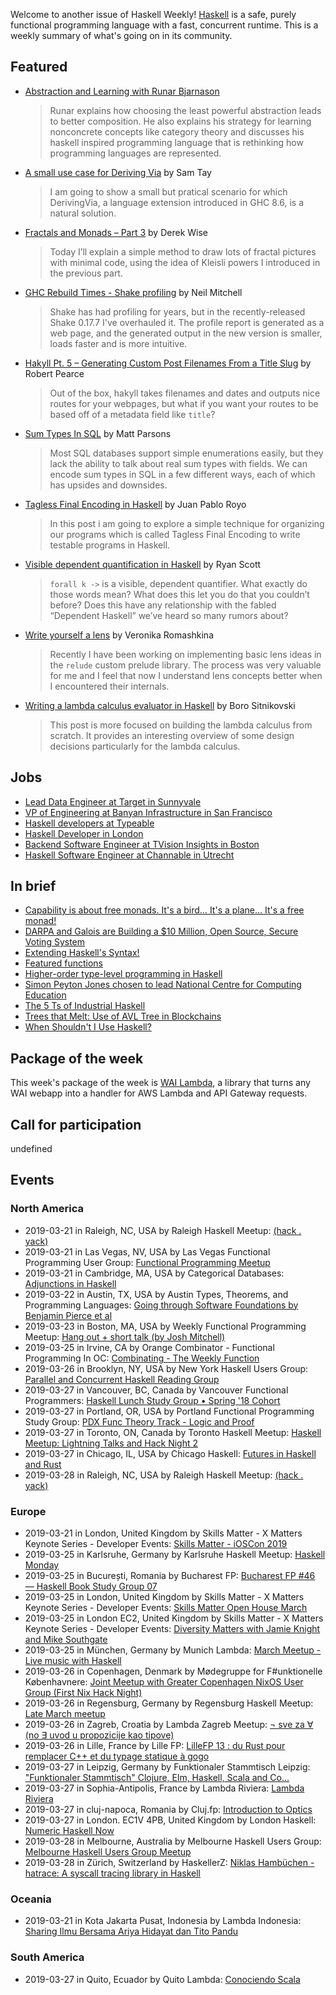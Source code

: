 <!-- 2019-03-21 unpublished -->

Welcome to another issue of Haskell Weekly!
[Haskell](https://www.haskell.org) is a safe, purely functional programming language with a fast, concurrent runtime.
This is a weekly summary of what's going on in its community.

## Featured

-   [Abstraction and Learning with Runar Bjarnason](https://corecursive.com/027-abstraction-with-runar-bjarnason/)

    > Runar explains how choosing the least powerful abstraction leads to better composition.  He also explains his strategy for learning nonconcrete concepts like category theory and discusses his haskell inspired programming language that is rethinking how programming languages are represented.

-   [A small use case for Deriving Via](https://samtay.github.io/articles/deriving-via.html) by Sam Tay

    > I am going to show a small but pratical scenario for which DerivingVia, a language extension introduced in GHC 8.6, is a natural solution.

-   [Fractals and Monads – Part 3](https://dkwise.wordpress.com/2019/02/19/fractals-and-monads-part-3/) by Derek Wise

    > Today I’ll explain a simple method to draw lots of fractal pictures with minimal code, using the idea of Kleisli powers I introduced in the previous part.

-   [GHC Rebuild Times - Shake profiling](https://neilmitchell.blogspot.com/2019/03/ghc-rebuild-times-shake-profiling.html) by Neil Mitchell

    > Shake has had profiling for years, but in the recently-released Shake 0.17.7 I've overhauled it. The profile report is generated as a web page, and the generated output in the new version is smaller, loads faster and is more intuitive.

-   [Hakyll Pt. 5 – Generating Custom Post Filenames From a Title Slug](https://robertwpearce.com/hakyll-pt-5-generating-custom-post-filenames-from-a-title-slug.html) by Robert Pearce

    > Out of the box, hakyll takes filenames and dates and outputs nice routes for your webpages, but what if you want your routes to be based off of a metadata field like `title`?

-   [Sum Types In SQL](https://www.parsonsmatt.org/2019/03/19/sum_types_in_sql.html) by Matt Parsons

    > Most SQL databases support simple enumerations easily, but they lack the ability to talk about real sum types with fields. We can encode sum types in SQL in a few different ways, each of which has upsides and downsides.

-   [Tagless Final Encoding in Haskell](https://jproyo.github.io/posts/2019-03-17-tagless-final-haskell.html) by Juan Pablo Royo

    > In this post i am going to explore a simple technique for organizing our programs which is called Tagless Final Encoding to write testable programs in Haskell.

-   [Visible dependent quantification in Haskell](https://ryanglscott.github.io/2019/03/15/visible-dependent-quantification-in-haskell/) by Ryan Scott

    > `forall k ->` is a visible, dependent quantifier. What exactly do those words mean? What does this let you do that you couldn’t before? Does this have any relationship with the fabled “Dependent Haskell” we’ve heard so many rumors about?

-   [Write yourself a lens](https://vrom911.github.io/blog/write-yourself-a-lens) by Veronika Romashkina

    > Recently I have been working on implementing basic lens ideas in the `relude` custom prelude library. The process was very valuable for me and I feel that now I understand lens concepts better when I encountered their internals.

-   [Writing a lambda calculus evaluator in Haskell](https://bor0.wordpress.com/2019/03/19/writing-a-lambda-calculus-evaluator-in-haskell/) by Boro Sitnikovski

    > This post is more focused on building the lambda calculus from scratch. It provides an interesting overview of some design decisions particularly for the lambda calculus.

## Jobs

-   [Lead Data Engineer at Target in Sunnyvale](https://jobs.target.com/job/sunnyvale/lead-data-engineer-data-science-optimization/1118/10952361)
-   [VP of Engineering at Banyan Infrastructure in San Francisco](https://angel.co/banyan-infrastructure/jobs/524748-vp-of-engineering)
-   [Haskell developers at Typeable](https://blog.typeable.io/posts/2019-03-20-we-are-hiring-haskellers.html)
-   [Haskell Developer in London](https://oxfordknight.co.uk/jobs/haskell-developer-haskell-javascript-typescript-london/)
-   [Backend Software Engineer at TVision Insights in Boston](https://www.tvisioninsights.com/job?gh_jid=4038050002)
-   [Haskell Software Engineer at Channable in Utrecht](https://www.channable.com/career/haskell-software-engineer/)

## In brief

-   [Capability is about free monads. It's a bird… It's a plane… It's a free monad!](https://www.tweag.io/posts/2019-03-20-capability-free-monad.html)
-   [DARPA and Galois are Building a $10 Million, Open Source, Secure Voting System](https://motherboard.vice.com/en_us/article/yw84q7/darpa-is-building-a-dollar10-million-open-source-secure-voting-system)
-   [Extending Haskell's Syntax!](https://mmhaskell.com/blog/2019/3/4/extending-haskells-syntax)
-   [Featured functions](https://typeclasses.com/news/2019-03-featured-functions)
-   [Higher-order type-level programming in Haskell](https://www.microsoft.com/en-us/research/publication/higher-order-type-level-programming-in-haskell/)
-   [Simon Peyton Jones chosen to lead National Centre for Computing Education](https://www.gov.uk/government/news/top-computer-scientist-chosen-to-lead-national-centre-for-computing-education)
-   [The 5 Ts of Industrial Haskell](https://tech.freckle.com/2019/03/14/the-five-ts-of-industrial-haskell/)
-   [Trees that Melt: Use of AVL Tree in Blockchains](https://serokell.io/blog/2019/03/19/trees-that-melt:-use-of-avl-tree-in-blockchains)
-   [When Shouldn't I Use Haskell?](https://np.reddit.com/r/haskell/comments/b1hocc/when_shouldnt_i_use_haskell/)

## Package of the week

This week's package of the week is [WAI Lambda](https://github.com/deckgo/wai-lambda/tree/cd334a4128a705796ddc840601cfd37e0a54d2b1), a library that turns any WAI webapp into a handler for AWS Lambda and API Gateway requests.

## Call for participation

undefined

## Events

### North America

- 2019-03-21 in Raleigh, NC, USA by Raleigh Haskell Meetup: [(hack . yack)](https://www.meetup.com/Raleigh-Haskell-Meetup/events/nsfsnqyzfbcc/)
- 2019-03-21 in Las Vegas, NV, USA by Las Vegas Functional Programming User Group: [Functional Programming Meetup](https://www.meetup.com/las-vegas-functional-programming/events/jkznkqyzfbcc/)
- 2019-03-21 in Cambridge, MA, USA by Categorical Databases: [Adjunctions in Haskell](https://www.meetup.com/Categorical-Databases/events/259902188/)
- 2019-03-22 in Austin, TX, USA by Austin Types, Theorems, and Programming Languages: [Going through Software Foundations by Benjamin Pierce et al](https://www.meetup.com/Austin-Types-Theorems-and-Programming-Languages/events/jfkqlnyzfbdc/)
- 2019-03-23 in Boston, MA, USA by Weekly Functional Programming Meetup: [Hang out + short talk (by Josh Mitchell)](https://www.meetup.com/Weekly-Functional-Programming-Meetup/events/vmhptqyzfbfc/)
- 2019-03-25 in Irvine, CA by Orange Combinator - Functional Programming In OC: [Combinating - The Weekly Function](https://www.meetup.com/orange-combinator/events/lxvjrpyzfbhc/)
- 2019-03-26 in Brooklyn, NY, USA by New York Haskell Users Group: [Parallel and Concurrent Haskell Reading Group](https://www.meetup.com/NY-Haskell/events/vxvdtqyzfbjc/)
- 2019-03-27 in Vancouver, BC, Canada by Vancouver Functional Programmers: [Haskell Lunch Study Group • Spring '18 Cohort](https://www.meetup.com/Vancouver-Functional-Programmers/events/clglhqyzfbkc/)
- 2019-03-27 in Portland, OR, USA by Portland Functional Programming Study Group: [PDX Func Theory Track - Logic and Proof](https://www.meetup.com/Portland-Functional-Programming-Study-Group/events/mpwwbqyzfbkc/)
- 2019-03-27 in Toronto, ON, Canada by Toronto Haskell Meetup: [Haskell Meetup: Lightning Talks and Hack Night 2](https://www.meetup.com/meetup-group-evRITRtT/events/259124679/)
- 2019-03-27 in Chicago, IL, USA by Chicago Haskell: [Futures in Haskell and Rust](https://www.meetup.com/Chicago-Haskell/events/259362739/)
- 2019-03-28 in Raleigh, NC, USA by Raleigh Haskell Meetup: [(hack . yack)](https://www.meetup.com/Raleigh-Haskell-Meetup/events/nsfsnqyzfblc/)

### Europe

- 2019-03-21 in London, United Kingdom by Skills Matter - X Matters Keynote Series - Developer Events: [Skills Matter - iOSCon 2019](https://www.meetup.com/skillsmatter/events/257029130/)
- 2019-03-25 in Karlsruhe, Germany by Karlsruhe Haskell Meetup: [Haskell Monday](https://www.meetup.com/Karlsruhe-Haskell-Meetup/events/twnxpqyzfbhc/)
- 2019-03-25 in București, Romania by Bucharest FP: [Bucharest FP #46 — Haskell Book Study Group 07](https://www.meetup.com/bucharestfp/events/259909649/)
- 2019-03-25 in London, United Kingdom by Skills Matter - X Matters Keynote Series - Developer Events: [Skills Matter Open House March](https://www.meetup.com/skillsmatter/events/258762109/)
- 2019-03-25 in London EC2, United Kingdom by Skills Matter - X Matters Keynote Series - Developer Events: [Diversity Matters with Jamie Knight and Mike Southgate](https://www.meetup.com/skillsmatter/events/259264450/)
- 2019-03-25 in München, Germany by Munich Lambda: [March Meetup - Live music with Haskell](https://www.meetup.com/Munich-Lambda/events/259261769/)
- 2019-03-26 in Copenhagen, Denmark by Mødegruppe for F#unktionelle Københavnere: [Joint Meetup with Greater Copenhagen NixOS User Group (First Nix Hack Night)](https://www.meetup.com/MoedegruppeFunktionelleKoebenhavnere/events/rqbcdlyzfbjc/)
- 2019-03-26 in Regensburg, Germany by Regensburg Haskell Meetup: [Late March meetup](https://www.meetup.com/Regensburg-Haskell-Meetup/events/259527672/)
- 2019-03-26 in Zagreb, Croatia by Lambda Zagreb Meetup: [¬ sve za ∀ (no ∃ uvod u propozicije kao tipove)](https://www.meetup.com/lambdazagreb/events/259929136/)
- 2019-03-26 in Lille, France by Lille FP: [LilleFP 13 : du Rust pour remplacer C++ et du typage statique à gogo](https://www.meetup.com/Lille-FP/events/259496632/)
- 2019-03-27 in Leipzig, Germany by Funktionaler Stammtisch Leipzig: ["Funktionaler Stammtisch" Clojure, Elm, Haskell, Scala and Co...](https://www.meetup.com/Funktionaler-Stammtisch-Leipzig/events/dzqrtqyzfbkc/)
- 2019-03-27 in Sophia-Antipolis, France by Lambda Riviera: [Lambda Riviera](https://www.meetup.com/lambda-riviera/events/spbmjqyzfbjb/)
- 2019-03-27 in cluj-napoca, Romania by Cluj.fp: [Introduction to Optics](https://www.meetup.com/Cluj-fp/events/259893564/)
- 2019-03-27 in London. EC1V 4PB, United Kingdom by London Haskell: [Numeric Haskell Now](https://www.meetup.com/London-Haskell/events/259729519/)
- 2019-03-28 in Melbourne, Australia by Melbourne Haskell Users Group: [Melbourne Haskell Users Group Meetup](https://www.meetup.com/Melbourne-Haskell-Users-Group/events/qfptslyzfblc/)
- 2019-03-28 in Zürich, Switzerland by HaskellerZ: [Niklas Hambüchen - hatrace: A syscall tracing library in Haskell](https://www.meetup.com/HaskellerZ/events/259821063/)

### Oceania

- 2019-03-21 in Kota Jakarta Pusat, Indonesia by Lambda Indonesia: [Sharing Ilmu Bersama Ariya Hidayat dan Tito Pandu](https://www.meetup.com/lambdaindonesia/events/259616507/)

### South America

- 2019-03-27 in Quito, Ecuador by Quito Lambda: [Conociendo Scala](https://www.meetup.com/Quito-Lambda-Meetup/events/mscxlpyzfbkc/)
